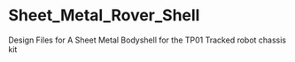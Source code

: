# Sheet_Metal_Rover_Shell
Design Files for A Sheet Metal Bodyshell for the TP01 Tracked robot chassis kit
